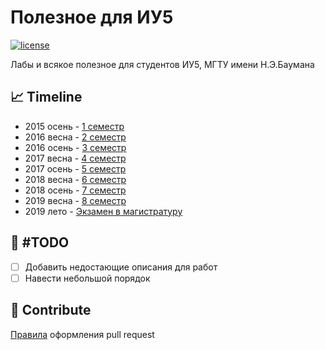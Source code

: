 # Полезное для ИУ5

[![license](https://img.shields.io/github/license/mashape/apistatus.svg)]()

Лабы и всякое полезное для студентов ИУ5, МГТУ имени Н.Э.Баумана

## 📈 Timeline
* 2015 осень - [1 семестр](https://github.com/bestK1ngArthur/IU5/tree/master/Term%201/)
* 2016 весна - [2 семестр](https://github.com/bestK1ngArthur/IU5/tree/master/Term%202/)
* 2016 осень - [3 семестр](https://github.com/bestK1ngArthur/IU5/tree/master/Term%203/)
* 2017 весна - [4 семестр](https://github.com/bestK1ngArthur/IU5/tree/master/Term%204/)
* 2017 осень - [5 семестр](https://github.com/bestK1ngArthur/IU5/tree/master/Term%205/)
* 2018 весна - [6 семестр](https://github.com/bestK1ngArthur/IU5/tree/master/Term%206/)
* 2018 осень - [7 семестр](https://github.com/bestK1ngArthur/IU5/tree/master/Term%207/)
* 2019 весна - [8 семестр](https://github.com/bestK1ngArthur/IU5/tree/master/Term%208/)
* 2019 лето - [Экзамен в магистратуру](https://github.com/bestK1ngArthur/IU5/tree/master/Master%20exam/)

## 🥁 #TODO
- [ ] Добавить недостающие описания для работ
- [ ] Навести небольшой порядок

## 📝 Contribute

[Правила](https://github.com/bestK1ngArthur/IU5/wiki/Pull-Request) оформления pull request
